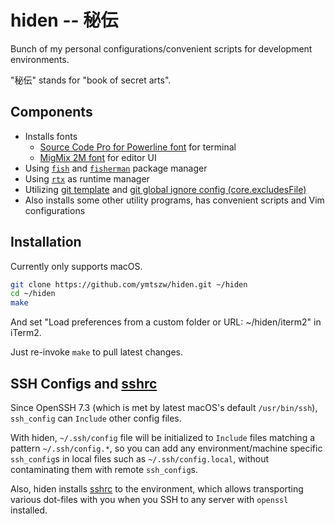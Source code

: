 # hiden -- 秘伝

Bunch of my personal configurations/convenient scripts for development environments.

"秘伝" stands for "book of secret arts".

## Components

- Installs fonts
  - [Source Code Pro for Powerline font](https://github.com/powerline/fonts) for terminal
  - [MigMix 2M font](http://mix-mplus-ipa.osdn.jp/migmix/) for editor UI
- Using [`fish`](https://github.com/fish-shell/fish-shell)
  and [`fisherman`](https://github.com/fisherman/fisherman) package manager
- Using [`rtx`](https://github.com/jdxcode/rtx) as runtime manager
- Utilizing [git template](https://git-scm.com/docs/git-init#_template_directory)
  and [git global ignore config (core.excludesFile)](https://git-scm.com/docs/git-config#git-config-coreexcludesFile)
- Also installs some other utility programs, has convenient scripts and Vim configurations

## Installation

Currently only supports macOS.

```sh
git clone https://github.com/ymtszw/hiden.git ~/hiden
cd ~/hiden
make
```

And set "Load preferences from a custom folder or URL: ~/hiden/iterm2" in iTerm2.

Just re-invoke `make` to pull latest changes.

## SSH Configs and [sshrc]

Since OpenSSH 7.3 (which is met by latest macOS's default `/usr/bin/ssh`), `ssh_config` can `Include` other config files.

With hiden, `~/.ssh/config` file will be initialized to `Include` files matching a pattern `~/.ssh/config.*`,
so you can add any environment/machine specific `ssh_config`s in local files such as `~/.ssh/config.local`,
without contaminating them with remote `ssh_config`s.

Also, hiden installs [sshrc] to the environment, which allows transporting
various dot-files with you when you SSH to any server with `openssl` installed.

[sshrc]: https://github.com/Russell91/sshrc
